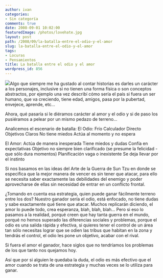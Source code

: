 ```yaml
---
author: ivan
categories:
- Sin categoría
comments: true
date: 2008-09-01 10:02:00
featuredImage: /photos/lovehate.jpg
layout: post
path: /2008/09/la-batalla-entre-el-odio-y-el-amor
slug: la-batalla-entre-el-odio-y-el-amor
tags:
- Locuras
- Pensamientos
title: La batalla entre el odio y el amor
wordpress_id: 856
---
```


[![](/photos/lovehate.jpg)](https://3.bp.blogspot.com/_T2UWuNJg3dQ/SLt-6AYpjeI/AAAAAAAAA2E/eGyRSMQOHL4/s1600-h/lovehate.jpg)Algo que siempre me ha gustado al contar historias es darles un carácter a los personajes, inclusive si no tienen una forma física o son conceptos abstractos, por ejemplo una vez describí cómo sería el país si fuera un ser humano, que va creciendo, tiene edad, amigos, pasa por la pubertad, envejece, aprende, etc...

Ahora, qué pasaría si le diéramos carácter al amor y el odio y si de paso los pusiéramos a pelear por un mismo pedazo de terreno...

Analicemos el escenario de batalla:
El Odio:
Frío
Calculador
Directo
Objetivos Claros
No tiene miedos
Actúa al momento y no espera

El Amor:
Actúa de manera inesperada
Tiene miedos y dudas
Confía en expectativas
Objetivo no siempre bien clarificado (se presume la felicidad - que sólo dura momentos)
Planificación vaga o inexistente
Se deja llevar por el instinto

Si nos basamos en las ideas del Arte de la Guerra de Sun Tzu en donde se especifica que la mejor manera de vencer es sin tener que atacar, para ello se necesita saber exactamente las debilidades del enemigo y poder aprovecharse de ellas sin necesidad de entrar en un conflicto frontal.

¿Tomando en cuenta esa estrategia, quien puede ganar fácilmente terreno entre los dos? Nuestro ganador sería el odio, está enfocado, no tiene dudas y sabe exactamente qué tiene que atacar. Muchos replicarán diciendo, el amor lo puede todo, crea esperanza, blah, blah, blah... Pero si eso lo pasamos a la realidad, porqué creen que hay tanta guerra en el mundo, porqué no hemos superado las diferencias sociales y problemas, porque el odio es una salida rápida y efectiva, si quieres tener el control de un área tan sólo necesitas lograr que se odien las tribus que habitan en la zona y tendrás el control, el odio les pone un objetivo, acabar con el rival.

Si fuera el amor el ganador, hace siglos que no tendríamos los problemas de los que tanto nos quejamos hoy.

Así que por si alguien le quedaba la duda, el odio es más efectivo que el amor cuando se trata de una estrategia y muchas veces se lo utiliza para ganar.